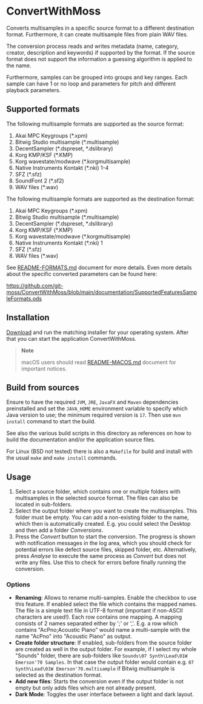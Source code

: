 # ConvertWithMoss

Converts multisamples in a specific source format to a different destination format.
Furthermore, it can create multisample files from plain WAV files.

The conversion process reads and writes metadata (name, category, creator,
description and keywords) if supported by the format. If the source format
does not support the information a guessing algorithm is applied to the name.

Furthermore, samples can be grouped into groups and key ranges. Each 
sample can have 1 or no loop and parameters for pitch and different playback 
parameters.

## Supported formats

The following multisample formats are supported as the source format:

1. Akai MPC Keygroups (*.xpm)
2. Bitwig Studio multisample (*.multisample)
3. DecentSampler (*.dspreset, *.dslibrary)
4. Korg KMP/KSF (*.KMP)
5. Korg wavestate/modwave (*.korgmultisample)
6. Native Instruments Kontakt (*.nki) 1-4
7. SFZ (*.sfz)
8. SoundFont 2 (*.sf2)
9. WAV files (*.wav)

The following multisample formats are supported as the destination format:

1. Akai MPC Keygroups (*.xpm)
2. Bitwig Studio multisample (*.multisample)
3. DecentSampler (*.dspreset, *.dslibrary)
4. Korg KMP/KSF (*.KMP)
5. Korg wavestate/modwave (*.korgmultisample)
6. Native Instruments Kontakt (*.nki) 1
7. SFZ (*.sfz)
8. WAV files (*.wav)

See [README-FORMATS.md][1] document for more details. Even more details about the specific converted parameters can 
be found here:

https://github.com/git-moss/ConvertWithMoss/blob/main/documentation/SupportedFeaturesSampleFormats.ods

## Installation

[Download][2] and run the matching installer for your operating system.
After that you can start the application ConvertWithMoss.

> **Note**
>
> macOS users should read [README-MACOS.md][3] document for important notices.

## Build from sources

Ensure to have the required `JVM`, `JRE`, `JavaFX` and `Maven` dependencies
preinstalled and set the `JAVA_HOME` environment variable to specify which Java
version to use; the minimum required version is `17`.
Then use `mvn install` command to start the build.

See also the various build scripts in this directory as references on how to
build the documentation and/or the application source files.

For Linux (BSD not tested) there is also a `Makefile` for build and install
with the usual `make` and `make install` commands.

## Usage

1. Select a source folder, which contains one or multiple folders with multisamples
   in the selected source format. The files can also be located in sub-folders.
2. Select the output folder where you want to create the multisamples.
   This folder must be empty. You can add a non-existing folder to the name,
   which then is automatically created. E.g. you could select the Desktop
   and then add a folder *Conversions*.
3. Press the *Convert* button to start the conversion.
   The progress is shown with notification messages in the log area,
   which you should check for potential errors like defect source files,
   skipped folder, etc.
   Alternatively, press *Analyse* to execute the same process as *Convert*
   but does not write any files. Use this to check for errors before finally
   running the conversion.

### Options

* **Renaming**: Allows to rename multi-samples. Enable the checkbox to use this feature.
  If enabled select the file which contains the mapped names.
  The file is a simple text file in UTF-8 format (important if non-ASCII characters are used!).
  Each row contains one mapping. A mapping consists of 2 names separated
  either by ';' or ','. E.g. a row which contains "AcPno;Acoustic Piano"
  would name a multi-sample with the name "AcPno" into "Acoustic Piano" as output.
* **Create folder structure**: If enabled, sub-folders from the source folder
  are created as well in the output folder. For example, if I select my whole
  "Sounds" folder, there are sub-folders like `Sounds\07 Synth\Lead\01W Emerson'70 Samples`.
  In that case the output folder would contain e.g. `07 Synth\Lead\01W Emerson'70.multisample`
  if Bitwig multisample is selected as the destination format.
* **Add new files**: Starts the conversion even if the output folder is not empty
  but only adds files which are not already present.
* **Dark Mode**: Toggles the user interface between a light and dark layout.


[1]: README-FORMATS.md
[2]: https://mossgrabers.de/Software/ConvertWithMoss/ConvertWithMoss.html
[3]: README-MACOS.md
